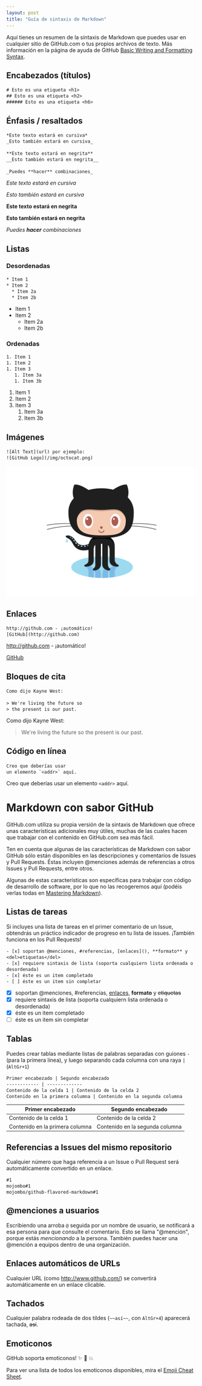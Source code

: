 ```yaml
---
layout: post
title: "Guía de sintaxis de Markdown"
---
```


Aquí tienes un resumen de la sintaxis de Markdown que puedes usar en cualquier sitio de GitHub.com o tus propios archivos de texto. Más información en la página de ayuda de GitHub [Basic Writing and Formatting Syntax](https://help.github.com/articles/basic-writing-and-formatting-syntax/).

## Encabezados (títulos)

```
# Esto es una etiqueta <h1> 
## Esto es una etiqueta <h2>
###### Esto es una etiqueta <h6>
```

## Énfasis / resaltados

```
*Este texto estará en cursiva*
_Esto también estará en cursiva_

**Este texto estará en negrita**
__Esto también estará en negrita__

_Puedes **hacer** combinaciones_
```

*Este texto estará en cursiva*

_Esto también estará en cursiva_

**Este texto estará en negrita**

__Esto también estará en negrita__

_Puedes **hacer** combinaciones_

## Listas

### Desordenadas

```
* Item 1
* Item 2
  * Item 2a
  * Item 2b
```

* Item 1
* Item 2
  * Item 2a
  * Item 2b

### Ordenadas

```
1. Item 1
1. Item 2
1. Item 3
   1. Item 3a
   1. Item 3b
```

1. Item 1
1. Item 2
1. Item 3
   1. Item 3a
   1. Item 3b

## Imágenes

```
![Alt Text](url) por ejemplo:
![GitHub Logo](/img/octocat.png)
```

![GitHub Logo](/assets/img/octocat.png)

## Enlaces

```
http://github.com - ¡automático!
[GitHub](http://github.com)
```

http://github.com - ¡automático!

[GitHub](http://github.com)

## Bloques de cita

```
Como dijo Kayne West:

> We're living the future so
> the present is our past.
```

Como dijo Kayne West:

> We're living the future so
> the present is our past.

## Código en línea

```
Creo que deberías usar
un elemento `<addr>` aquí.
```

Creo que deberías usar
un elemento `<addr>` aquí.

# Markdown con sabor GitHub

GitHub.com utiliza su propia versión de la sintaxis de Markdown que ofrece unas características adicionales muy útiles, muchas de las cuales hacen que trabajar con el contenido en GitHub.com sea más fácil.

Ten en cuenta que algunas de las características de Markdown con sabor GitHub sólo están disponibles en las descripciones y comentarios de Issues y Pull Requests. Éstas incluyen @menciones además de referencias a otros Issues y Pull Requests, entre otros.

Algunas de estas características son específicas para trabajar con código de desarrollo de software, por lo que no las recogeremos aquí (podéis verlas todas en [Mastering Markdown](https://guides.github.com/features/mastering-markdown/)).

## Listas de tareas

Si incluyes una lista de tareas en el primer comentario de un Issue, obtendrás un práctico indicador de progreso en tu lista de issues. ¡También funciona en los Pull Requests!

```
- [x] soportan @menciones, #referencias, [enlaces](), **formato** y <del>etiquetas</del> 
- [x] requiere sintaxis de lista (soporta cualquiern lista ordenada o desordenada)
- [x] éste es un item completado
- [ ] éste es un item sin completar
```

- [x] soportan @menciones, #referencias, [enlaces](), **formato** y <del>etiquetas</del> 
- [x] requiere sintaxis de lista (soporta cualquiern lista ordenada o desordenada)
- [x] éste es un item completado
- [ ] éste es un item sin completar

## Tablas

Puedes crear tablas mediante listas de palabras separadas con guiones `-` (para la primera línea), y luego separando cada columna con una raya `|` (`AltGr+1`)

```
Primer encabezado | Segundo encabezado
------------ | -------------
Contenido de la celda 1 | Contenido de la celda 2
Contenido en la primera columna | Contenido en la segunda columna
```

Primer encabezado | Segundo encabezado
------------ | -------------
Contenido de la celda 1 | Contenido de la celda 2
Contenido en la primera columna | Contenido en la segunda columna

## Referencias a Issues del mismo repositorio

Cualquier número que haga referencia a un Issue o Pull Request será automáticamente convertido en un enlace.

```
#1
mojombo#1
mojombo/github-flavored-markdown#1
```

## @menciones a usuarios

Escribiendo una arroba `@` seguida por un nombre de usuario, se notificará a esa persona para que consulte el comentario. Esto se llama "@mención", porque estás _mencionando_ a la persona. También puedes hacer una @mención a equipos dentro de una organización.

## Enlaces automáticos de URLs

Cualquier URL (como http://www.github.com/) se convertirá automáticamente en un enlace clicable.

## Tachados

Cualquier palabra rodeada de dos tildes (`~~así~~`, con `AltGr+4`) aparecerá tachada, ~~así~~.

## Emoticonos

GitHub soporta emoticonos! :sparkles: :camel: :boom:

Para ver una lista de todos los emoticonos disponibles, mira el [Emoji Cheat Sheet](http://www.emoji-cheat-sheet.com/).
